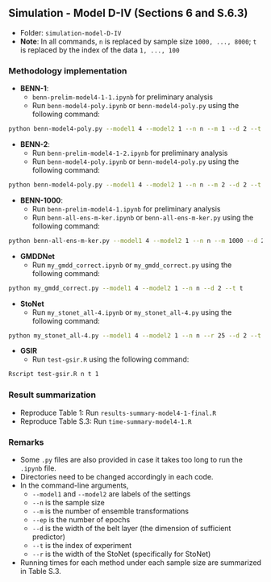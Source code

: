 ## Simulation - Model D-IV (Sections 6 and S.6.3)

- Folder: `simulation-model-D-IV`
- **Note**: In all commands, `n` is replaced by sample size `1000, ..., 8000`; `t` is replaced by the index of the data `1, ..., 100`

### Methodology implementation

- **BENN-1**: 
  -  `benn-prelim-model4-1-1.ipynb` for preliminary analysis
  - Run `benn-model4-poly.ipynb` or `benn-model4-poly.py` using the following command:
```bash
python benn-model4-poly.py --model1 4 --model2 1 --n n --m 1 --d 2 --t t --ep 100
```

- **BENN-2**:
  - Run `benn-prelim-model4-1-2.ipynb` for preliminary analysis
  - Run `benn-model4-poly.ipynb` or `benn-model4-poly.py` using the following command:
```bash
python benn-model4-poly.py --model1 4 --model2 1 --n n --m 2 --d 2 --t t --ep 100
```


- **BENN-1000**:
  - Run `benn-prelim-model4-1.ipynb` for preliminary analysis
  - Run `benn-all-ens-m-ker.ipynb` or `benn-all-ens-m-ker.py` using the following command:
```bash
python benn-all-ens-m-ker.py --model1 4 --model2 1 --n n --m 1000 --d 2 --t t
```


- **GMDDNet**
  - Run `my_gmdd_correct.ipynb` or `my_gmdd_correct.py` using the following command:
```bash
python my_gmdd_correct.py --model1 4 --model2 1 --n n --d 2 --t t
```


- **StoNet**
  - Run `my_stonet_all-4.ipynb` or `my_stonet_all-4.py` using the following command:
```bash
python my_stonet_all-4.py --model1 4 --model2 1 --n n --r 25 --d 2 --t t
```

- **GSIR**
  - Run `test-gsir.R` using the following command:
```bash
Rscript test-gsir.R n t 1
```

### Result summarization

- Reproduce Table 1: Run `results-summary-model4-1-final.R`
- Reproduce Table S.3: Run `time-summary-model4-1.R`


### Remarks

- Some `.py` files are also provided in case it takes too long to run the `.ipynb` file.
- Directories need to be changed accordingly in each code.
- In the command-line arguments,
  - `--model1` and `--model2` are labels of the settings
  - `--n` is the sample size
  - `--m` is the number of ensemble transformations
  - `--ep` is the number of epochs
  - `--d` is the width of the belt layer (the dimension of sufficient predictor)
  - `--t` is the index of experiment
  - `--r` is the width of the StoNet (specifically for StoNet)
- Running times for each method under each sample size are summarized in Table S.3.






